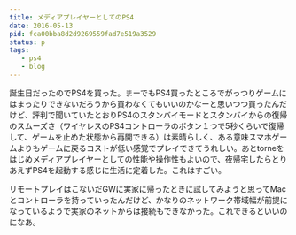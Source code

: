 ```yaml
---
title: メディアプレイヤーとしてのPS4
date: 2016-05-13
pid: fca00bba8d2d9269559fad7e519a3529
status: p
tags:
   - ps4
   - blog
---
```


誕生日だったのでPS4を買った。まーでもPS4買ったところでがっつりゲームにはまったりできないだろうから買わなくてもいいのかなーと思いつつ買ったんだけど、評判で聞いていたとおりPS4のスタンバイモードとスタンバイからの復帰のスムーズさ（ワイヤレスのPS4コントローラのボタン１つで5秒くらいで復帰して、ゲームを止めた状態から再開できる）は素晴らしく、ある意味スマホゲームよりもゲームに戻るコストが低い感覚でプレイできてうれしい。あとtorneをはじめメディアプレイヤーとしての性能や操作性もよいので、夜帰宅したらとりあえずPS4を起動する感じに生活に定着した。これはすごい。

リモートプレイはこないだGWに実家に帰ったときに試してみようと思ってMacとコントローラを持っていったんだけど、かなりのネットワーク帯域幅が前提になっているようで実家のネットからは接続もできなかった。これできるといいのになあ。